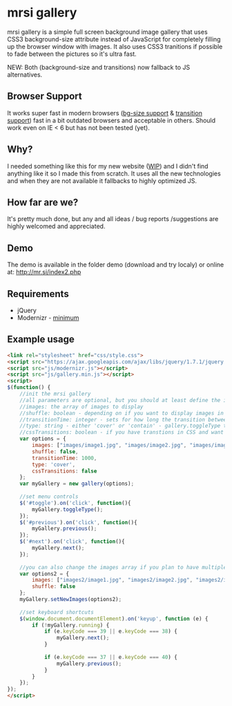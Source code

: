 mrsi gallery
=============

mrsi gallery is a simple full screen background image gallery that uses CSS3 background-size attribute instead of JavaScript for completely filling up the browser window with images.
It also uses CSS3 tranitions if possible to fade between the pictures so it's ultra fast.

NEW: Both (background-size and transitions) now fallback to JS alternatives.

Browser Support
-------

It works super fast in modern browsers ([bg-size support](http://www.w3schools.com/cssref/css3_pr_background-size.asp) & [transition support](http://www.w3schools.com/cssref/css3_pr_transition.asp)) fast in a bit outdated browsers and acceptable in others. Should work even on IE < 6 but has not been tested (yet).

Why?
-------

I needed something like this for my new website ([WIP](http://mr.si/index2.php)) and I didn't find anything like it so I made this from scratch. It uses all the new technologies and when they are not available it fallbacks to highly optimized JS.

How far are we?
-------

It's pretty much done, but any and all ideas / bug reports /suggestions are highly welcomed and appreciated.

Demo
-------

The demo is available in the folder demo (download and try localy) or online at: http://mr.si/index2.php

Requirements
-------

* jQuery
* Modernizr - [minimum](http://www.modernizr.com/download/#-backgroundsize-csstransitions-iepp-prefixed-testprop-testallprops-domprefixes)

Example usage
-------
```html
<link rel="stylesheet" href="css/style.css">
<script src="https://ajax.googleapis.com/ajax/libs/jquery/1.7.1/jquery.min.js"></script>
<script src="js/modernizr.js"></script>
<script src="js/gallery.min.js"></script>
<script>
$(function() {
	//init the mrsi gallery
	//all parameters are optional, but you should at least define the images if you want something to show :P
	//images: the array of images to display
	//shuffle: boolean - depending on if you want to display images in random order or not
	//transitionTime: integer - sets for how long the transition between images last on image change
	//type: string - either 'cover' or 'contain' - gallery.toggleType toggles between them
	//cssTransitions: boolean - if you have transtions in CSS and want to use that. It gives it major performance boost.
	var options = {
		images: ["images/image1.jpg", "images/image2.jpg", "images/image3.jpg"], //array of paths to images
		shuffle: false,
		transitionTime: 1000,
		type: 'cover',
		cssTransitions: false
	};
	var myGallery = new gallery(options);
	
	//set menu controls
	$('#toggle').on('click', function(){
		myGallery.toggleType();
	});
	$('#previous').on('click', function(){
		myGallery.previous();
	});
	$('#next').on('click', function(){
		myGallery.next();
	});
	
	//you can also change the images array if you plan to have multiple galleries	
	var options2 = {
		images: ["images2/image1.jpg", "images2/image2.jpg", "images2/image3.jpg"], //array of paths to images in gallery2
		shuffle: false
	};
	myGallery.setNewImages(options2);
	
	//set keyboard shortcuts
	$(window.document.documentElement).on('keyup', function (e) {
		if (!myGallery.running) {
			if (e.keyCode === 39 || e.keyCode === 38) {
				myGallery.next();
			}
			
			if (e.keyCode === 37 || e.keyCode === 40) {
				myGallery.previous();
			}
		}
	});
});
</script>
```